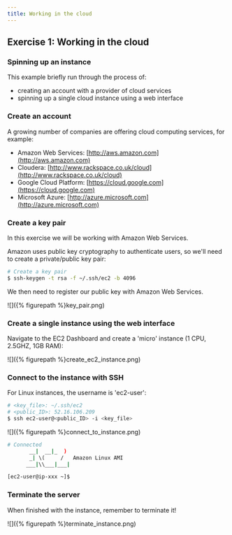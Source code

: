 ```yaml
---
title: Working in the cloud
---
```


## Exercise 1: Working in the cloud

### Spinning up an instance

This example briefly run through the process of:

- creating an account with a provider of cloud services
- spinning up a single cloud instance using a web interface

### Create an account

A growing number of companies are offering cloud computing services, for example:

- Amazon Web Services: [http://aws.amazon.com](http://aws.amazon.com)
- Cloudera: [http://www.rackspace.co.uk/cloud](http://www.rackspace.co.uk/cloud)
- Google Cloud Platform: [https://cloud.google.com](https://cloud.google.com)
- Microsoft Azure: [http://azure.microsoft.com](http://azure.microsoft.com)

### Create a key pair

In this exercise we will be working with Amazon Web Services.

Amazon uses public key cryptography to authenticate users, so we'll need to create a private/public key pair:

``` bash
# Create a key pair
$ ssh-keygen -t rsa -f ~/.ssh/ec2 -b 4096
```

We then need to register our public key with Amazon Web Services.

![]({% figurepath %}key_pair.png)

### Create a single instance using the web interface

Navigate to the EC2 Dashboard and create a 'micro' instance (1 CPU, 2.5GHZ, 1GB RAM):

![]({% figurepath %}create_ec2_instance.png)

### Connect to the instance with SSH

For Linux instances, the username is 'ec2-user':

``` bash
# <key_file>: ~/.ssh/ec2
# <public_ID>: 52.16.106.209
$ ssh ec2-user@<public_ID> -i <key_file>
```

![]({% figurepath %}connect_to_instance.png)

``` bash
# Connected
       __|  __|_  )
       _| \(     /   Amazon Linux AMI
      ___|\\___|___|

[ec2-user@ip-xxx ~]$
```

<!-- ### Upload and run a script from your local machine

``` bash
# Add a hello world here

# transfer the file from your local machine
$ $ scp -i <key_file> <SampleFile> ec2-user@ec2-198-51-100-1.compute-1.amazonaws.com:~
``` -->

### Terminate the server

When finished with the instance, remember to terminate it!

![]({% figurepath %}terminate_instance.png)
